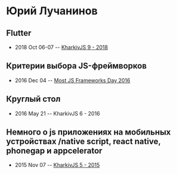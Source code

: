 # Юрий Лучанинов

## Flutter
- 2018 Oct 06-07 -- [KharkivJS 9 - 2018](https://www.youtube.com/watch?v=Y3kk4Qu79Qc)    
## Критерии выбора JS-фреймворков
- 2016 Dec 04 -- [Most JS Frameworks Day 2016](https://frameworksdays.com/event/most-js-fwdays-2016/review/criteria-of-js-frameworks)    
## Круглый стол
- 2016 May 21 -- KharkivJS 6 - 2016    
## Немного о js приложениях на мобильных устройствах &#x2F;native script, react native, phonegap и appcelerator
- 2015 Nov 07 -- [KharkivJS 5 - 2015](https://www.youtube.com/watch?v=ZDH_N0bdDrM)    
